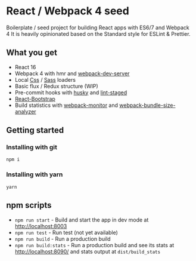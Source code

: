 # React / Webpack 4 seed

Boilerplate / seed project for building React apps with ES6/7 and Webpack 4
It is heavily opinionated based on the Standard style for ESLint & Prettier.

## What you get
- React 16
- Webpack 4 with hmr and [webpack-dev-server](https://github.com/webpack/webpack-dev-server)
- Local [Css](https://github.com/webpack-contrib/css-loader#local-scope) / [Sass](https://github.com/webpack-contrib/sass-loader) loaders
- Basic flux / Redux structure (WIP)
- Pre-commit hooks with [husky](https://github.com/typicode/husky) and [lint-staged](https://github.com/okonet/lint-staged)
- [React-Bootstrap](https://react-bootstrap.github.io/)
- Build statistics with [webpack-monitor](https://github.com/webpackmonitor/webpackmonitor) and [webpack-bundle-size-analyzer](https://github.com/robertknight/webpack-bundle-size-analyzer)

## Getting started

### Installing with git
```
npm i
```
### Installing with yarn
```
yarn
```
## npm scripts
- `npm run start` - Build and start the app in dev mode at [http://localhost:8003](http://localhost:8003)
- `npm run test` - Run test (not yet available)
- `npm run build` - Run a production build
- `npm run build:stats` - Run a production build and see its stats at [http://localhost:8090/](http://localhost:8090/) and stats output at `dist/build_stats`

